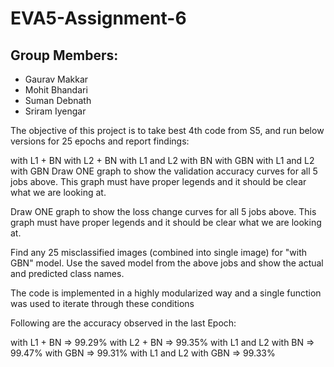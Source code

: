 # **EVA5-Assignment-6**

## Group Members:
- Gaurav Makkar
- Mohit Bhandari
- Suman Debnath
- Sriram Iyengar


The objective of this project is to take best 4th code from S5, and run below versions for 25 epochs and report findings:

with L1 + BN
with L2 + BN
with L1 and L2 with BN
with GBN
with L1 and L2 with GBN
Draw ONE graph to show the validation accuracy curves for all 5 jobs above. This graph must have proper legends and it should be clear what we are looking at.

Draw ONE graph to show the loss change curves for all 5 jobs above. This graph must have proper legends and it should be clear what we are looking at.

Find any 25 misclassified images (combined into single image) for "with GBN" model. Use the saved model from the above jobs and show the actual and predicted class names.

The code is implemented in a highly modularized way and a single function was used to iterate through these conditions

Following are the accuracy observed in the last Epoch:

with L1 + BN => 99.29%
with L2 + BN => 99.35%
with L1 and L2 with BN => 99.47%
with GBN => 99.31%
with L1 and L2 with GBN => 99.33%